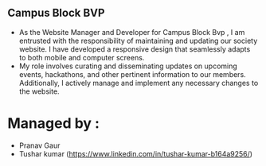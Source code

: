 ## Campus Block BVP
   - As the Website Manager and Developer for Campus Block Bvp , I am entrusted with the responsibility of maintaining and updating our society website. I have developed a responsive design that seamlessly adapts to both mobile and computer screens.
   - My role involves curating and disseminating updates on upcoming events, hackathons, and other pertinent information to our members. Additionally, I actively manage and implement any necessary changes to the website.

#  Managed by :
   - Pranav Gaur
   - Tushar kumar (https://www.linkedin.com/in/tushar-kumar-b164a9256/)
